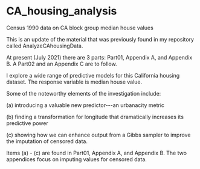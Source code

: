 # CA_housing_analysis
Census 1990 data on CA block group median house values


This is an update of the material that was previously found in my repository called AnalyzeCAhousingData.

At present (July 2021) there are 3 parts: Part01, Appendix A, and Appendix B.  A Part02 and an Appendix C are to follow.

I explore a wide range of predictive models for this California housing dataset.  The response variable is median house value.

Some of the noteworthy elements of the investigation include: 

(a) introducing a valuable new predictor---an urbanacity metric

(b) finding a transformation for longitude that dramatically increases its predictive power

(c) showing how we can enhance output from a Gibbs sampler to improve the imputation of censored data.

Items (a) - (c) are found in Part01, Appendix A, and Appendix B.  The two appendices focus on imputing values for censored data.
